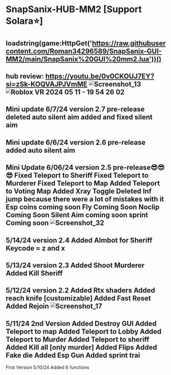 # SnapSanix-HUB-MM2 [Support Solara⭐]
loadstring(game:HttpGet('https://raw.githubusercontent.com/Roman34296589/SnapSanix-GUI-MM2/main/SnapSanix%20GUI%20mm2.lua'))()
------------------------------------------------------------------------------------------------------------------
hub review: https://youtu.be/0v0CKOUJ7EY?si=zSk-KOQVAJPJVmME
![Screenshot_13](https://github.com/Roman34296589/SnapSanix-GUI-MM2/assets/63724487/436b43ab-8f22-4e01-9abc-1bdbdb3c97b4)
![Roblox VR 2024 05 11 - 19 54 26 02](https://github.com/Roman34296589/SnapSanix-GUI-MM2/assets/63724487/da45244f-8d91-4086-878c-42bdd39d0e40)
----------------------------------------------------------------------------------------------
Mini update 6/7/24 version 2.7 pre-release
deleted auto silent aim
added and fixed silent aim
--------------------------------------------------------------------------------------------
Mini update 6/6/24 version 2.6 pre-release
added auto silent aim
--------------------------------------------------------------------------------------------------------------
Mini Update 6/06/24 version 2.5 pre-release😎😎😎
Fixed Teleport to Sheriff
Fixed Teleport to Murderer
Fixed Teleport to Map
Added Teleport to Voting Map
Added Xray Toggle
Deleted Inf jump because there were a lot of mistakes with it
Esp coins coming soon
Fly Coming Soon
Noclip Coming Soon
Silent Aim coming soon
sprint Coming soon
![Screenshot_32](https://github.com/Roman34296589/SnapSanix-GUI-MM2/assets/63724487/8566a48a-31c9-4ee6-bb1f-31f49ee33644)
---------------------------------------------------------------------------------------------------
5/14/24 version 2.4
Added AImbot for Sheriff Keycode = z and x
--------------------------------------------------------------------------------------------------------------------------------------------------
5/13/24 version 2.3
Added Shoot Murderer
Added Kill Sheriff
------------------------------------------------------------------------------------------------------------------------------------------------------
5/12/24 version 2.2
Added Rtx shaders
Added reach knife [customizable]
Added Fast Reset
Added Rejoin
![Screenshot_17](https://github.com/Roman34296589/SnapSanix-GUI-MM2/assets/63724487/ddc75964-c794-478d-8fb3-ac13a72093d1)
------------------------------
5/11/24 2nd Version 
Added Destroy GUI
Added Teleport to map
Added Teleport to Lobby
Added Teleport to Murder
Added Teleport to sheriff
Added Kill all [only murder]
Added Flips
Added Fake die
Added Esp Gun
Added sprint trai
-----------------------------
First Version 5/10/24
Added 6 functions
